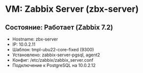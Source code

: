 #  VM: Zabbix Server (zbx-server)

##  Состояние: Работает (Zabbix 7.2)

- Hostname: zbx-server
- IP: 10.0.2.11
- Шаблон: tmpl-ubu22-core-fixed (9300)
- Установлено: zabbix-server-pgsql, agent2
- Конфиг: /etc/zabbix/zabbix_server.conf
- Подключение к PostgreSQL на 10.0.2.12